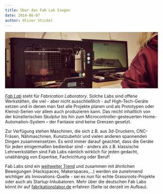 ```yaml
---
title: Über das Fab Lab Siegen
date: 2014-06-07
author: Oliver Stickel
---
```

![](images/makerbot.jpg)

[*Fab Lab*](http://de.wikipedia.org/wiki/FabLab) steht für *Fabrication Laboratory*. Solche Labs sind offene Werkstätten, die viel - aber nicht ausschließlich - auf High-Tech-Geräte setzen und in denen man fast alle Projekte planen und als Prototypen oder Kleinst-Serien vor allem auch produzieren kann. Das reicht inhaltlich von der künstlerischen Skulptur bis hin zum Microcontroller-gesteuerten Home-Automation-System – der Fantasie sind keine Grenzen gesetzt.


Zur Verfügung stehen Maschinen, die sich z.B. aus 3d-Druckern, CNC-Fräsen, Nähmaschinen, Kunstzubehör und vielen anderen spannenden Dingen zusammensetzen. Es wird immer darauf geachtet, dass die Geräte für jeden einigermaßen bedienbar sind - anders als z.B. klassische Lehrwerkstätten sind Fab Labs nämlich wirklich für jeden gedacht, unabhängig von Expertise, Fachrichtung oder Beruf!

Fab Labs sind ein [weltweiter Trend](http://fablabs.io) und zusammen mit ähnlichen Bewegungen (Hackspaces, Makerspaces,...) werden sie zunehmend wichtiger als Innovations-Quelle - sei es nun für echte Grassroots-Projekte oder auch als Startup-Inkubatoren. Mehr über die deutschen Fab Labs könnt ihr auf [fabrikationslabor.de](http://fabrikationslabor.de) erfahren (Seite ist derzeit im Aufbau).